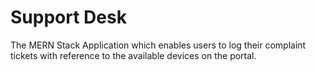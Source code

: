 # Support Desk

The MERN Stack Application which enables users to log their complaint tickets with reference to the available devices on the portal.
